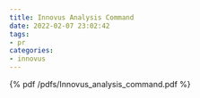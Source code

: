 ```yaml
---
title: Innovus Analysis Command
date: 2022-02-07 23:02:42
tags:
- pr
categories:
- innovus
---
```


{% pdf /pdfs/Innovus_analysis_command.pdf %}
